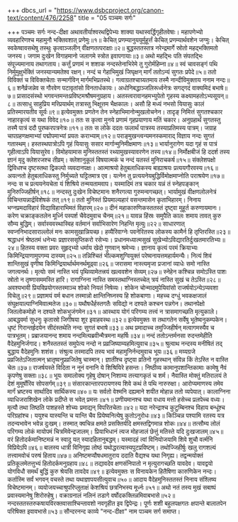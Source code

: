 +++
dbcs_url = "https://www.dsbcproject.org/canon-text/content/476/2258"
title = "05 पञ्चमः सर्गः"

+++
पञ्चमः सर्गः
नन्द-दीक्षा
अथावतीर्याश्वरथद्विपेभ्यः शाक्या यथास्वर्द्धिगृहीतवेषाः। 
महापणेभ्यो व्यवहारिणश्च महामुनौ भक्तिवशात् प्रणेमुः॥१॥
केचित् प्रणम्यानुययुर्मुहूर्त्तं केचित् प्रणम्यार्थवशेन जग्मुः। 
केचित् स्वकेष्वावसथेषु तस्थुः कृत्वाञ्जलीन् वीक्षणतत्पराक्षाः॥२॥
बुद्धस्ततस्तत्र नरेन्द्रमार्गे स्रोतो महद्‍भक्तिमतो जनस्य। 
जगाम दुःखेन विगाहमानो जलागमे स्त्रोत इवापगायाः॥३॥
अथो महद्भिः पति संपतद्भिः संपूज्यमानाय तथागताय। 
कर्त्तुं प्रणामं न शशाक नन्दस्तेनाभिरेमे तु गुरोर्महिम्ना॥४॥
स्वं चावसङ्गं पथि निर्मुमुक्षुर्भक्तिं जनस्यान्यमतेश्व रक्षन्। 
नन्दं च गेहाभिमुखं जिघृक्षन् मार्गं ततोऽन्यं सुगतः प्रपेदे॥५॥
ततो विविक्तं च विविक्तचेताः सन्मार्गविन् मार्गमभिप्रतस्थे। 
गत्वाग्रतश्चाग्र्यतमाय तस्मै नान्दीविमुक्ताय ननाम नन्दः॥६॥
शनैर्व्रजन्नेव स गौरवेण पटावृतांसो विनतार्धकायः। 
अधोनिबद्धाञ्जलिरूर्ध्वनेत्रः सगद्‍गदं वाक्यमिदं बभाषे॥७॥
प्रासादसंस्थो भगवन्तमन्तःप्रविष्टमश्रौषमनुग्रहाय। 
अतस्त्वरावानहमभ्युपेतो गृहस्य कक्ष्यामहतोऽभ्यसूयन्॥८॥
तत्साधु साहुप्रिय मत्त्प्रियार्थम् तत्रास्तु भिक्षूत्तम भैक्षकालः। 
असौ हि मध्यं नभसो यियासुः कालं प्रतिस्मारयतीव सूर्यः॥९॥
इत्येवमुक्तः प्रणतेन तेन स्नेहाभिमानोन्मुखलोचनेन। 
तादृङ् निमित्तं सुगतश्चकार नाहारकृत्यं स यथा विवेद॥१०॥
ततः स कृत्वा मुनये प्रणामं गृहप्रयाणाय मतिं चकार।
अनुग्रहार्थं सुगतस्तु तस्मै पात्रं ददौ पुरष्करपत्रनेत्रः॥११॥
ततः स लोके ददतः फलार्थं पात्रस्य तस्याप्रतिमस्य पात्रम्। 
जग्राह चापग्रहणक्षमाभ्यां पद्मोपमाभ्यां प्रयतः कराभ्याम्॥१२॥
पराङ्मुखन्त्वन्यमनस्कमाराद् विज्ञाय नन्दः सुगतं गतास्थम्। 
हस्तस्थपात्रोऽपि गृहं यियासुः ससार मार्गान्मुनिमीक्षमाणः॥१३॥
भार्यानुरागेण यदा गृहं स पात्रं गृहीत्वाऽपि यियासुरेव। 
विमोहयामास मुनिस्ततस्तं रथ्यामुखस्यावरणेन तस्य॥१४॥
निर्मोक्षबीजं हि ददर्श तस्य ज्ञानं मृदु क्लेशरजश्च तीव्रम्। 
क्लेशानुकूलं विषयात्मकं च नन्दं यतस्तं मुनिराचकर्ष॥१५॥
संक्लेशपक्षो द्विविधश्च दृष्टस्तथा द्विकल्पो व्यवदानपक्षः। 
आत्माश्रयो हेतुबलाधिकस्य बाह्याश्रयः प्रत्ययगौरवस्य॥१६॥
अयत्नतो हेतुबलाधिकस्तु निर्मुच्यते घट्टितमात्र एव। 
यत्नेन तु प्रत्ययनेयबुद्धिर्विमोक्षमाप्नोति पराश्रयेण॥१७॥
नन्दः स च प्रत्ययनेयचेता यं शिश्रिये तन्मयतामवाप। 
यस्मादिमं तत्र चकार यन्नं तं स्नेहपङ्कान् मुनिरुज्जिहीर्षन्॥१८॥
नन्दस्तु दुःखेन विचेष्टमानः शनैरगत्या गुरुमन्वगच्छत्। 
भार्यामुखं वीक्षणलोलनेत्रं विचिन्तयन्नार्द्रविशेषकं तत्॥१९॥
ततो मुनिस्तं प्रियमाल्यहारं वसन्तमासेन कृताभिहारम्। 
निनाय भग्नप्रमदाविहारं विद्याविहाराभिमतं विहारम्॥२०॥
दीनं महाकारुणिकस्ततस्तं दृष्ट्वा मुहूर्त करुणायमानः। 
करेण चक्राङ्कतलेन मूर्ध्नि पस्पर्श चैवेदमुवाच चैनम्॥२१॥
यावन्न हिंस्रः समुपैति कालः शमाय तावत् कुरु सौम्य बुद्धिम्। 
सर्वास्ववस्थास्विह वर्तमानं सर्वाभिसारेण निहन्ति मृत्युः॥२२॥
साधारणात् स्वप्ननिभादसाराल्लोलं मनः कामसुखान्नियच्छ। 
हव्यैरिवाग्नेः पवनेरितस्य लोकस्य कामैर्न हि तृप्तिरस्ति॥२३॥
श्रद्धाधनं श्रेष्ठतमं धनेभ्यः प्रज्ञारससृप्तिकरो रसेभ्यः। 
प्रधानमध्यात्मसुखं सुखेभ्योऽविद्यारतिर्दुःखतमारतिभ्यः॥२४॥
हितस्य वक्ता प्रवरः सुहृद्‍भ्यो धर्माय खेदो गुणवान् श्रमेभ्यः। 
ज्ञानाय कृत्यं परमं क्रियाभ्यः किमिन्द्रियाणामुपगम्य दास्यम्॥२५॥
तन्निश्चितं भील्कमशुग्वियुक्तं परेष्वनायत्तमहार्यमन्यैः। 
नित्यं शिवं शान्तिसुखं वृणीष्व किमिन्द्रियार्थार्थमनर्थमूढ्वा॥२६॥
जरासमा नास्त्यमृजा प्रजानां व्याधेः समो नास्ति जगत्यनर्थः। 
मृत्योः समं नास्ति भयं पृथिव्यामेतत्त्रयं खल्ववशेन सेव्यम्॥२७॥
स्नेहेन कश्चिन्न समोऽस्ति पाशः स्रोतो न तृष्णासममस्ति हारि।
रागाग्निना नास्ति समस्तथाग्निस्तच्चेत् त्रयं नास्ति सुखं च तेऽस्ति॥२८॥
अवश्यभावी प्रियविप्रयोगस्तस्माञ्च शोको नियतं निषेव्यः। 
शोकेन चोन्मादमुपेयिवांसो राजर्षयोऽन्येऽप्यवशा विचेलु॥२९॥
प्रज्ञामयं वर्म बधान तस्मान्नो क्षान्तिनिघ्नस्य हि शोकबाणाः। 
महच्च दग्धुं भवकक्षजालं संघुक्षयाल्पाग्निमिवात्मतेजः॥३०॥
यथौषधैर्हस्तगतैः सविद्यो न दश्यते कश्चन पन्नगेन। 
तथानपेक्षो जितलोकमोहो न दश्यते शोकभुजंगमेन॥३१॥
आस्थाय योगं परिगम्य तत्त्वं न त्रासमागच्छति मृत्युकाले। 
आबद्धवर्मा सुधनुः कृतास्रो जिगीषया शूर इवाहवस्थः॥३२॥
इत्येवमुक्तः स तथागतेन सर्वेषु भूतेष्वनुकम्पकेन। 
धृष्टं गिरान्तर्हृदयेन सीदंस्तथेति नन्दः सुगतं बभाषे॥३३॥
अथ प्रमादाच्च तमुज्जिहीर्षन् मत्वागमस्यैव च पात्रभूतम्। 
प्रब्राजयानन्द शमाय नन्दमित्यब्रवीन्मैत्रमना महर्षिः॥३४॥
नन्दं ततोऽन्तर्मनसा रुदन्तमेहीति वैदेहमुनिर्जगाद। 
शनैस्ततस्तं समुपेत्य नन्दो न प्रव्रजिष्याम्यहमित्युवाच॥३५॥
श्रुत्वाथ नन्दस्य मनीषितं तद् बुद्धाय वैदेहमुनिः शशंस। 
संश्रुत्य तस्मादपि तस्य भावं महामुनिर्नन्दमुवाच भूयः॥३६॥
मय्यग्रजे प्रव्रजितेऽजितात्मन् भ्रातृष्वनुप्रव्रजितेषु चास्मान्। 
ज्ञातींश्च दृष्ट्वा व्रतिनो गृहस्थान् संविन्न किं तेऽस्ति न वास्ति चेतः॥३७॥
राजर्षयस्ते विदिता न नूनं वनानि ये शिश्रियिरे हसन्तः। 
निष्ठीव्य कामानुपशान्तिकामाः कामेषु नैवं कृपणेषु सक्ताः॥३८॥
भूयः समालोक्य गृहेषु दोषान् निशाम्य तत्त्यागकृतं च शर्म। 
नैवास्ति मोक्तुं मतिरालयं ते देशं मुमूर्षोरिव सोपसर्गम्॥३९॥
संसारकान्तारपरायणस्य शिवे कथं ते पथि नारुरुक्षा।
आरोप्यमाणस्य तमेव मार्गं भ्रष्टस्य सार्थादिव सार्थिकस्य॥४०॥
यः सर्वतो वेश्मनि दह्यमाने शयीत मोहान्न ततो व्यपेयात्। 
कालाग्निना व्याधिजराशिखेन लोके प्रदीप्ते स भवेत् प्रमत्तः॥४१॥
प्रणीयमानश्च यथा वधाय मत्तो हसेच्च प्रलपेच्च वध्यः। 
मृत्यौ तथा तिष्ठति पाशहस्ते शोच्यः प्रमाद्यन् विपरितचेताः॥४२॥
यदा नरेन्द्राश्च कुटुम्बिनश्च विहाय बन्धूंश्च परिग्रहांश्च। 
ययुश्च यास्यन्ति च यान्ति चैव प्रियेष्वनित्येषु कुतोऽनुरोधः॥४३॥
किञ्चिन्न पश्यामि रतस्य यत्र तदन्यभावेन भवेन्न दुःखम्। 
तस्मात् क्वचिन्न क्षमते प्रसक्तिर्यदि क्षमस्तद्विगमान्न शोकः॥४४॥
तत्सौम्य लोलं परिगम्य लोकं मायोपमं चित्रमिवेन्द्रजालम्। 
प्रियाभिधानं त्यज मोहजालं छेत्तुं मतिस्ते यदि दुःखजालम्॥४५॥
वरं हितोदर्कमानिष्टमन्नं न स्वादु यत् स्यादहितानुबद्धम्। 
यस्मादहं त्वां विनियोजयामि शिवे शुचौ वर्त्मनि विप्रियेऽपि॥४६॥
बालस्य धात्री विनिगृह्य लोष्ठं यथोद्धरत्यास्यपुटप्रविष्टम्। 
तथोज्जिहीर्षुः खलु रागशल्यं तत्त्वामवोचं परुषं हिताय॥४७॥
अनिष्टमप्यौषधमातुराय ददाति वैद्यश्च यथा निगृह्य। 
तद्वन्मयोक्तं प्रतिकूलमेतत्तुभ्यं हितोदर्कमनुग्रहाय॥४८॥
तद्यावदेव क्षणसंनिपातो न मृत्युरागच्छति यावदेव। 
यावद्वयो योगविधौ समर्थं बुद्धिं कुरु श्रेयसि तावदेव॥४९॥
इत्येवमुक्तः स विनायकेन हितैषिणा कारुणिकेन नन्दः। 
कर्तास्मि सर्वं भगवन् वचस्ते तथा यथाज्ञापयसीत्युवाच॥५०॥
आदाय वैदेहमुनिस्ततस्तं निनाय संश्लिष्य विचेष्टमानम्। 
व्ययोजयच्चाश्रुपरिप्लुताक्षं केशश्रियं छत्रनिभस्य मूर्ध्नः॥५१॥
अथो नतं तस्य मुखं सबाष्पं प्रवास्यमानेषु शिरोरुहेषु। 
वक्राग्रनालं नलिनं तडागे वर्षोदकक्लिन्नमिवाबभासे॥५२॥
नन्दस्ततस्तरुकषायविरक्तवासाश्चिन्तावशो नवगृहीत इव द्विपेन्द्रः। 
पूर्णः शशी बहुलपक्षगतः क्षपान्ते बालातपेन परिषिक्त इवावभासे॥५३॥
सौन्दरनन्द  काव्ये "नन्द-दीक्षा" नाम पञ्चम सर्ग समाप्त।
